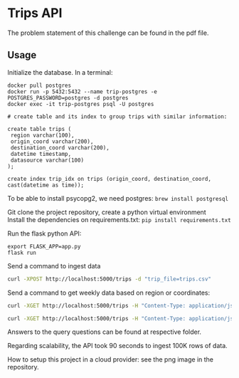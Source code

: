 # Trips API

The problem statement of this challenge can be found in the pdf file.

## Usage

Initialize the database. In a terminal:  
```
docker pull postgres
docker run -p 5432:5432 --name trip-postgres -e POSTGRES_PASSWORD=postgres -d postgres
docker exec -it trip-postgres psql -U postgres

# create table and its index to group trips with similar information:

create table trips (
 region varchar(100),
 origin_coord varchar(200),
 destination_coord varchar(200),
 datetime timestamp,
 datasource varchar(100)
);

create index trip_idx on trips (origin_coord, destination_coord, cast(datetime as time));
```

To be able to install psycopg2, we need postgres: `brew install postgresql`

Git clone the project repository, create a python virtual environment  
Install the dependencies on requirements.txt: `pip install requirements.txt`

Run the flask python API:

`export FLASK_APP=app.py`  
`flask run`

Send a command to ingest data

```bash
curl -XPOST http://localhost:5000/trips -d "trip_file=trips.csv"
```

Send a command to get weekly data based on region or coordinates:

```bash
curl -XGET http://localhost:5000/trips -H "Content-Type: application/json" -d '{"region":"Hamburg"}'  

curl -XGET http://localhost:5000/trips -H "Content-Type: application/json" -d '{"coordinates":{"lat_low": 14.33, "lat_high": 14.59, "long_low": 50.04, "long_high": 50.11}}'
```

Answers to the query questions can be found at respective folder.

Regarding scalability, the API took 90 seconds to ingest 100K rows of data.

How to setup this project in a cloud provider: see the png image in the repository.
